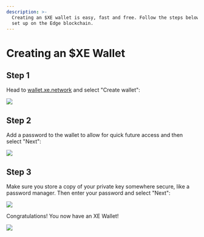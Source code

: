 ```yaml
---
description: >-
  Creating an $XE wallet is easy, fast and free. Follow the steps below to get
  set up on the Edge blockchain.
---
```


# Creating an $XE Wallet

## Step 1

Head to [wallet.xe.network](https://wallet.xe.network) and select "Create wallet":

![](../.gitbook/assets/screenshot-2021-06-04-at-17.07.20.png)

## Step 2

Add a password to the wallet to allow for quick future access and then select "Next":

![](../.gitbook/assets/screenshot-2021-06-04-at-17.09.06.png)

## Step 3

Make sure you store a copy of your private key somewhere secure, like a password manager. Then enter your password and select "Next":

![](../.gitbook/assets/screenshot-2021-06-04-at-17.09.57.png)

Congratulations! You now have an XE Wallet!

![](../.gitbook/assets/screenshot-2021-06-04-at-17.12.15.png)

